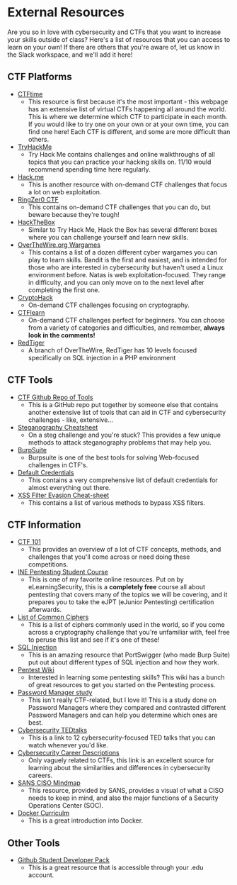# External Resources
Are you so in love with cybersecurity and CTFs that you want to increase your skills outside of class? Here's a list of resources that you can access to learn on your own! If there are others that you're aware of, let us know in the Slack workspace, and we'll add it here! 

## CTF Platforms
* [CTFtime](https://ctftime.org/event/list/upcoming)
    * This resource is first because it's the most important - this webpage has an extensive list of virtual CTFs happening all around the world. This is where we determine which CTF to participate in each month. If you would like to try one on your own or at your own time, you can find one here! Each CTF is different, and some are more difficult than others. 
* [TryHackMe](https://tryhackme.com/)
    * Try Hack Me contains challenges and online walkthroughs of all topics that you can practice your hacking skills on. 11/10 would recommend spending time here regularly. 
* [Hack.me](https://hack.me/s/)
    * This is another resource with on-demand CTF challenges that focus a lot on web exploitation.
* [RingZer0 CTF](https://ringzer0ctf.com/challenges/)
    * This contains on-demand CTF challenges that you can do, but beware because they're tough!
* [HackTheBox](https://www.hackthebox.eu/)
    * Similar to Try Hack Me, Hack the Box has several different boxes where you can challenge yourself and learn new skills.
* [OverTheWire.org Wargames](https://overthewire.org/wargames/)
    * This contains a list of a dozen different cyber wargames you can play to learn skills. Bandit is the first and easiest, and is intended for those who are interested in cybersecurity but haven't used a Linux environment before. Natas is web exploitation-focused. They range in difficulty, and you can only move on to the next level after completing the first one. 
* [CryptoHack](https://cryptohack.org/)
    * On-demand CTF challenges focusing on cryptography.
* [CTFlearn](https://ctflearn.com/)
    * On-demand CTF challenges perfect for beginners. You can choose from a variety of categories and difficulties, and remember, **always look in the comments!**
* [RedTiger](https://redtiger.labs.overthewire.org/)
    * A branch of OverTheWire, RedTiger has 10 levels focused specifically on SQL injection in a PHP environment
 
## CTF Tools
* [CTF Github Repo of Tools](https://github.com/apsdehal/awesome-ctf)
    * This is a GitHub repo put together by someone else that contains another extensive list of tools that can aid in CTF and cybersecurity challenges - like, extensive...
* [Steganography Cheatsheet](https://pequalsnp-team.github.io/cheatsheet/steganography-101)
    * On a steg challenge and you're stuck? This provides a few unique methods to attack steganography problems that may help you.
* [BurpSuite](https://portswigger.net/burp)
    * Burpsuite is one of the best tools for solving Web-focused challenges in CTF's.
* [Default Credentials](https://github.com/ihebski/DefaultCreds-cheat-sheet)
    * This contains a very comprehensive list of default credentials for almost everything out there.
* [XSS Filter Evasion Cheat-sheet](https://owasp.org/www-community/xss-filter-evasion-cheatsheet)
    * This contains a list of various methods to bypass XSS filters.

## CTF Information
* [CTF 101](https://ctf101.org/)
    * This provides an overview of a lot of CTF concepts, methods, and challenges that you'll come across or need doing these competitions.
* [INE Pentesting Student Course](https://my.ine.com/path/a223968e-3a74-45ed-884d-2d16760b8bbd)
    * This is one of my favorite online resources. Put on by eLearningSecurity, this is a **completely free** course all about pentesting that covers many of the topics we will be covering, and it prepares you to take the eJPT (eJunior Pentesting) certification afterwards. 
* [List of Common Ciphers](http://rumkin.com/tools/cipher/)
    * This is a list of ciphers commonly used in the world, so if you come across a cryptography challenge that you're unfamiliar with, feel free to peruse this list and see if it's one of these!
* [SQL Injection](https://portswigger.net/web-security/sql-injection)
    * This is an amazing resource that PortSwigger (who made Burp Suite) put out about different types of SQL injection and how they work. 
* [Pentest Wiki](https://pentestwiki.org/)
    * Interested in learning some pentesting skills? This wiki has a bunch of great resources to get you started on the Pentesting process. 
* [Password Manager study](https://www.usenix.org/system/files/sec20-oesch_0.pdf)
    * This isn't really CTF-related, but I love it! This is a study done on Password Managers where they compared and contrasted different Password Managers and can help you determine which ones are best.
* [Cybersecurity TEDtalks](https://www.springboard.com/blog/12-must-watch-cybersecurity-ted-talks/)
    * This is a link to 12 cybersecurity-focused TED talks that you can watch whenever you'd like.
* [Cybersecurity Career Descriptions](https://www.learnhowtobecome.org/computer-careers/cyber-security/)
    * Only vaguely related to CTFs, this link is an excellent source for learning about the similarities and differences in cybersecurity careers.
* [SANS CISO Mindmap](https://www.sans.org/security-resources/posters/security-leadership-poster/135/download)
    * This resource, provided by SANS, provides a visual of what a CISO needs to keep in mind, and also the major functions of a Security Operations Center (SOC). 
* [Docker Curriculm](https://docker-curriculum.com/#docker-compose)
    * This is a great introduction into Docker. 


## Other Tools

* [Github Student Developer Pack](https://education.github.com/pack)
   * This is a great resource that is accessible through your .edu account. 

